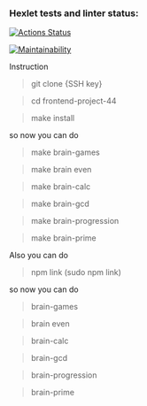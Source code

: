 ### Hexlet tests and linter status:
[![Actions Status](https://github.com/vic10898/frontend-project-44/actions/workflows/hexlet-check.yml/badge.svg)](https://github.com/vic10898/frontend-project-44/actions)

[![Maintainability](https://api.codeclimate.com/v1/badges/221029c7a5b9df740fdc/maintainability)](https://codeclimate.com/github/vic10898/frontend-project-44/maintainability)

Instruction

> git clone {SSH key}

> cd frontend-project-44

> make install

so now you can do
> make brain-games

> make brain even

> make brain-calc

> make brain-gcd

> make brain-progression

> make brain-prime

Also you can do
> npm link (sudo npm link)

so now you can do 
> brain-games

> brain even

> brain-calc

> brain-gcd

> brain-progression

> brain-prime
